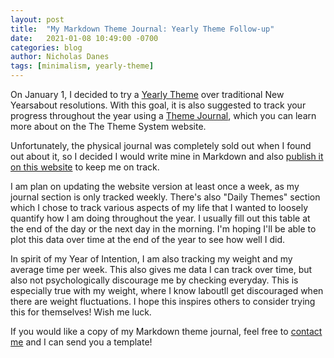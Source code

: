 ```yaml
---
layout: post
title:  "My Markdown Theme Journal: Yearly Theme Follow-up"
date:   2021-01-08 10:49:00 -0700
categories: blog
author: Nicholas Danes
tags: [minimalism, yearly-theme]
---
```


On January 1, I decided to try a [Yearly Theme](/blog/2021/01/01/2021-resolutions.html) over traditional New Yearsabout resolutions. With this goal, it is also suggested to track your progress throughout the year using a [Theme Journal](https://www.thethemesystem.com/), which you can learn more about on the The Theme System website.

Unfortunately, the physical journal was completely sold out when I found out about it, so I decided I would write mine in Markdown and also [publish it on this website](/themejournal/) to keep me on track.

I am plan on updating the website version at least once a week, as my journal section is only tracked weekly. There's also  "Daily Themes" section which I chose to track various aspects of my life that I wanted to loosely quantify how I am doing throughout the year. I usually fill out this table at the end of the day or the next day in the morning. I'm hoping I'll be able to plot this data over time at the end of the year to see how well I did.

In spirit of my Year of Intention, I am also tracking my weight and my average time per week. This also gives me data I can track over time, but also not psychologically discourage me by checking everyday. This is especially true with my weight, where I know Iaboutll get discouraged when there are weight fluctuations. 
I hope this inspires others to consider trying this for themselves! Wish me luck. 

If you would like a copy of my Markdown theme journal, feel free to [contact me](/#contact) and I can send you a template!

